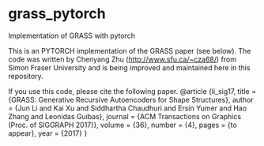 # grass_pytorch
Implementation of GRASS with pytorch

This is an PYTORCH implementation of the GRASS paper (see below). The code was written by Chenyang Zhu (http://www.sfu.ca/~cza68/) from Simon Fraser University and is being improved and maintained here in this repository.

If you use this code, please cite the following paper.
@article {li_sig17,
    title = {GRASS: Generative Recursive Autoencoders for Shape Structures},
    author = {Jun Li and Kai Xu and Siddhartha Chaudhuri and Ersin Yumer and Hao Zhang and Leonidas Guibas},
    journal = {ACM Transactions on Graphics (Proc. of SIGGRAPH 2017)},
    volume = {36},
    number = {4},
    pages = {to appear},
    year = {2017}
}
